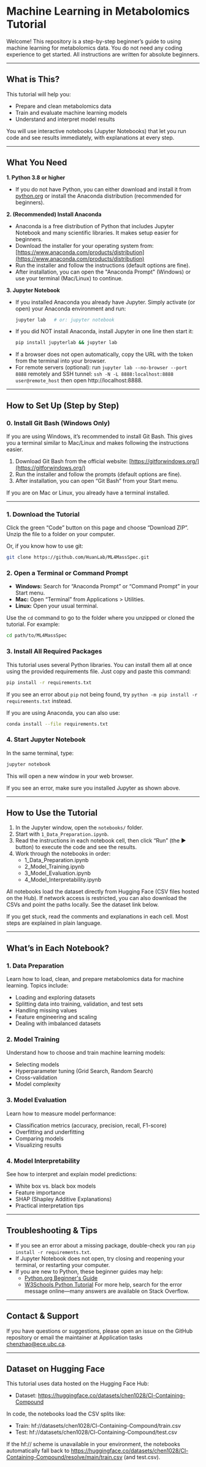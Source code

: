 # Machine Learning in Metabolomics Tutorial

Welcome! This repository is a step-by-step beginner’s guide to using machine learning for metabolomics data. You do not need any coding experience to get started. All instructions are written for absolute beginners.

---

## What is This?

This tutorial will help you:
- Prepare and clean metabolomics data
- Train and evaluate machine learning models
- Understand and interpret model results

You will use interactive notebooks (Jupyter Notebooks) that let you run code and see results immediately, with explanations at every step.

---

## What You Need

**1. Python 3.8 or higher**
  - If you do not have Python, you can either download and install it from [python.org](https://www.python.org/downloads/) or install the Anaconda distribution (recommended for beginners).

**2. (Recommended) Install Anaconda**
  - Anaconda is a free distribution of Python that includes Jupyter Notebook and many scientific libraries. It makes setup easier for beginners.
  - Download the installer for your operating system from: [https://www.anaconda.com/products/distribution](https://www.anaconda.com/products/distribution)
  - Run the installer and follow the instructions (default options are fine).
  - After installation, you can open the "Anaconda Prompt" (Windows) or use your terminal (Mac/Linux) to continue.

**3. Jupyter Notebook**
  - If you installed Anaconda you already have Jupyter. Simply activate (or open) your Anaconda environment and run:
    ```bash
    jupyter lab   # or: jupyter notebook
    ```
  - If you did NOT install Anaconda, install Jupyter in one line then start it:
    ```bash
    pip install jupyterlab && jupyter lab
    ```
  - If a browser does not open automatically, copy the URL with the token from the terminal into your browser.
  - For remote servers (optional): run `jupyter lab --no-browser --port 8888` remotely and SSH tunnel: `ssh -N -L 8888:localhost:8888 user@remote_host` then open http://localhost:8888.

---

## How to Set Up (Step by Step)


### 0. Install Git Bash (Windows Only)

If you are using Windows, it’s recommended to install Git Bash. This gives you a terminal similar to Mac/Linux and makes following the instructions easier.

1. Download Git Bash from the official website: [https://gitforwindows.org/](https://gitforwindows.org/)
2. Run the installer and follow the prompts (default options are fine).
3. After installation, you can open “Git Bash” from your Start menu.

If you are on Mac or Linux, you already have a terminal installed.

---

### 1. Download the Tutorial

Click the green “Code” button on this page and choose “Download ZIP”. Unzip the file to a folder on your computer.

Or, if you know how to use git:
```bash
git clone https://github.com/HuanLab/ML4MassSpec.git
```

### 2. Open a Terminal or Command Prompt

- **Windows:** Search for “Anaconda Prompt” or “Command Prompt” in your Start menu.
- **Mac:** Open “Terminal” from Applications > Utilities.
- **Linux:** Open your usual terminal.

Use the `cd` command to go to the folder where you unzipped or cloned the tutorial. For example:
```bash
cd path/to/ML4MassSpec
```

### 3. Install All Required Packages

This tutorial uses several Python libraries. You can install them all at once using the provided requirements file. Just copy and paste this command:

```bash
pip install -r requirements.txt
```

If you see an error about `pip` not being found, try `python -m pip install -r requirements.txt` instead.

If you are using Anaconda, you can also use:
```bash
conda install --file requirements.txt
```

### 4. Start Jupyter Notebook

In the same terminal, type:
```bash
jupyter notebook
```
This will open a new window in your web browser.

If you see an error, make sure you installed Jupyter as shown above.

---

## How to Use the Tutorial

1. In the Jupyter window, open the `notebooks/` folder.
2. Start with `1_Data_Preparation.ipynb`.
3. Read the instructions in each notebook cell, then click “Run” (the ▶ button) to execute the code and see the results.
4. Work through the notebooks in order:
    - 1_Data_Preparation.ipynb
    - 2_Model_Training.ipynb
    - 3_Model_Evaluation.ipynb
    - 4_Model_Interpretability.ipynb

All notebooks load the dataset directly from Hugging Face (CSV files hosted on the Hub). If network access is restricted, you can also download the CSVs and point the paths locally. See the dataset link below.

If you get stuck, read the comments and explanations in each cell. Most steps are explained in plain language.

---

## What’s in Each Notebook?

### 1. Data Preparation
Learn how to load, clean, and prepare metabolomics data for machine learning. Topics include:
- Loading and exploring datasets
- Splitting data into training, validation, and test sets
- Handling missing values
- Feature engineering and scaling
- Dealing with imbalanced datasets

### 2. Model Training
Understand how to choose and train machine learning models:
- Selecting models
- Hyperparameter tuning (Grid Search, Random Search)
- Cross-validation
- Model complexity

### 3. Model Evaluation
Learn how to measure model performance:
- Classification metrics (accuracy, precision, recall, F1-score)
- Overfitting and underfitting
- Comparing models
- Visualizing results

### 4. Model Interpretability
See how to interpret and explain model predictions:
- White box vs. black box models
- Feature importance
- SHAP (Shapley Additive Explanations)
- Practical interpretation tips

---

## Troubleshooting & Tips

- If you see an error about a missing package, double-check you ran `pip install -r requirements.txt`.
- If Jupyter Notebook does not open, try closing and reopening your terminal, or restarting your computer.
- If you are new to Python, these beginner guides may help:
    - [Python.org Beginner's Guide](https://docs.python.org/3/tutorial/index.html)
    - [W3Schools Python Tutorial](https://www.w3schools.com/python/)
  For more help, search for the error message online—many answers are available on Stack Overflow.

---

## Contact & Support

If you have questions or suggestions, please open an issue on the GitHub repository or email the maintainer at Application tasks chenzhao@ece.ubc.ca.

---

## Dataset on Hugging Face

This tutorial uses data hosted on the Hugging Face Hub:

- Dataset: https://huggingface.co/datasets/chen1028/Cl-Containing-Compound

In code, the notebooks load the CSV splits like:

- Train: hf://datasets/chen1028/Cl-Containing-Compound/train.csv
- Test:  hf://datasets/chen1028/Cl-Containing-Compound/test.csv

If the hf:// scheme is unavailable in your environment, the notebooks automatically fall back to https://huggingface.co/datasets/chen1028/Cl-Containing-Compound/resolve/main/train.csv (and test.csv).
